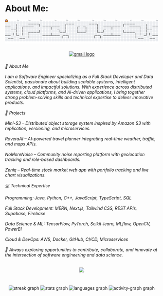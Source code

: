 #  About Me: 


<picture>
  <source media="(prefers-color-scheme: dark)" srcset="https://raw.githubusercontent.com/SumitKCodes/SumitKCodes/output/pacman-contribution-graph-dark.svg">
  <source media="(prefers-color-scheme: light)" srcset="https://raw.githubusercontent.com/SumitKCodes/SumitKCodes/output/pacman-contribution-graph.svg">
  <img alt="pacman contribution graph" src="https://raw.githubusercontent.com/SumitKCodes/SumitKCodes/output/pacman-contribution-graph.svg">
</picture>

###

<div align="center">
  <a href="Sumitdas1708@icloud.com" target="_blank">
    <img src="https://img.shields.io/static/v1?message=Gmail&logo=gmail&label=&color=D14836&logoColor=white&labelColor=&style=for-the-badge" height="40" alt="gmail logo"  />
  </a>

</div>

###

<h6 align="left">👋 About Me<br><br>I am a Software Engineer specializing as a Full Stack Developer and Data Scientist, passionate about building scalable systems, intelligent applications, and impactful solutions. With experience across distributed systems, cloud platforms, and AI-driven applications, I bring together strong problem-solving skills and technical expertise to deliver innovative products.<br><br>🚀 Projects<br><br>Mini-S3 – Distributed object storage system inspired by Amazon S3 with replication, versioning, and microservices.<br><br>RoveraAI – AI-powered travel planner integrating real-time weather, traffic, and maps APIs.<br><br>NoMoreNoise – Community noise reporting platform with geolocation tracking and role-based dashboards.<br><br>Zeniq – Real-time stock market web app with portfolio tracking and live chart visualizations.<br><br>💻 Technical Expertise<br><br>Programming: Java, Python, C++, JavaScript, TypeScript, SQL<br><br>Full Stack Development: MERN, Next.js, Tailwind CSS, REST APIs, Supabase, Firebase<br><br>Data Science & ML: TensorFlow, PyTorch, Scikit-learn, MLflow, OpenCV, PowerBI<br><br>Cloud & DevOps: AWS, Docker, GitHub, CI/CD, Microservices<br><br>🌟 Always exploring opportunities to contribute, collaborate, and innovate at the intersection of software engineering and data science.</h6>

###

<div align="center">
  <img height="300" src="https://media.giphy.com/media/v1.Y2lkPTc5MGI3NjExdmU1emtkMDE0Z3JjbGdteXp5M2MyNXJiZTlncG1iM2dnY2tldGp2NyZlcD12MV9naWZzX3NlYXJjaCZjdD1n/xWMPYx55WNhX136T0V/giphy.gif"  />
</div>

###

<br clear="both">

<div align="center">
  <img src="https://streak-stats.demolab.com?user=SumitKCodes&locale=en&mode=daily&theme=dracula&hide_border=false&border_radius=5&order=3" height="150" alt="streak graph"  />
  <img src="https://github-readme-stats.vercel.app/api?username=SumitKCodes&hide_title=false&hide_rank=true&show_icons=true&include_all_commits=true&count_private=true&disable_animations=false&theme=dracula&locale=en&hide_border=false&order=1" height="200" alt="stats graph"  />
  <img src="https://github-readme-stats.vercel.app/api/top-langs?username=SumitKCodes&locale=en&hide_title=false&layout=compact&card_width=320&langs_count=13&theme=dracula&hide_border=false&order=2" height="200" alt="languages graph"  />
  <img src="https://github-readme-activity-graph.vercel.app/graph?username=SumitKCodes&radius=16&theme=react&area=true&order=5" height="300" alt="activity-graph graph"  />
</div>

###

